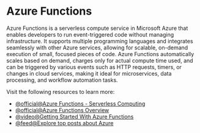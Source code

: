# Azure Functions

Azure Functions is a serverless compute service in Microsoft Azure that enables developers to run event-triggered code without managing infrastructure. It supports multiple programming languages and integrates seamlessly with other Azure services, allowing for scalable, on-demand execution of small, focused pieces of code. Azure Functions automatically scales based on demand, charges only for actual compute time used, and can be triggered by various events such as HTTP requests, timers, or changes in cloud services, making it ideal for microservices, data processing, and workflow automation tasks.

Visit the following resources to learn more:

- [@official@Azure Functions - Serverless Computing](https://azure.microsoft.com/en-in/products/functions)
- [@official@Azure Functions Overview](https://learn.microsoft.com/en-us/azure/azure-functions/functions-overview)
- [@video@Getting Started With Azure Functions](https://www.youtube.com/watch?v=l3beXs3o-0w)
- [@feed@Explore top posts about Azure](https://app.daily.dev/tags/azure?ref=roadmapsh)